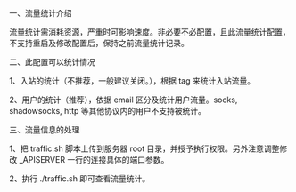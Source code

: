 一、流量统计介绍

流量统计需消耗资源，严重时可影响速度。非必要不必配置，且此流量统计配置，不支持重启及修改配置后，保持之前流量统计记录。

二、此配置可以统计情况

1、入站的统计（不推荐，一般建议关闭。），根据 tag 来统计入站流量。

2、用户的统计（推荐），依据 email 区分及统计用户流量。socks, shadowsocks, http 等其他协议内的用户不支持被统计。  

三、流量信息的处理

1、把 traffic.sh 脚本上传到服务器 root 目录，并授予执行权限。另外注意调整修改 _APISERVER 一行的连接具体的端口参数。

2、执行 ./traffic.sh 即可查看流量统计。
